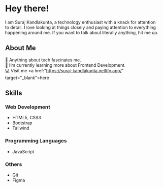 # Hey there!
I am Suraj Kandlakunta, a technology enthusiast with a knack for attention to detail. I love looking at things closely and paying attention to everything happening around me. If you want to talk about literally anything, hit me up. 

## About Me
 🔭 Anything about tech fascinates me. <br>
 🌱 I’m currently learning more about Frontend Development. <br>
 💻 Visit me <a href:"https://suraj-kandlakunta.netlify.app/" target="_blank">here</a> <br>

## Skills 

### Web Development 
- HTML5, CSS3
- Bootstrap
- Tailwind 
### Programming Languages 
- JavaScript 
### Others
- Git
- Figma


